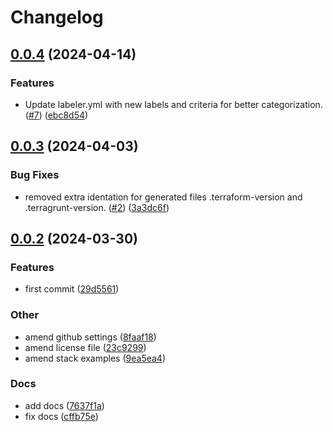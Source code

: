 # Changelog

## [0.0.4](https://github.com/Excoriate/terragrunt-ref-arch/compare/v0.0.3...v0.0.4) (2024-04-14)


### Features

* Update labeler.yml with new labels and criteria for better categorization. ([#7](https://github.com/Excoriate/terragrunt-ref-arch/issues/7)) ([ebc8d54](https://github.com/Excoriate/terragrunt-ref-arch/commit/ebc8d54fa262599996427444dc32aed0b6f32c93))

## [0.0.3](https://github.com/Excoriate/terragrunt-ref-arch/compare/v0.0.2...v0.0.3) (2024-04-03)


### Bug Fixes

* removed extra identation for generated files .terraform-version and .terragrunt-version. ([#2](https://github.com/Excoriate/terragrunt-ref-arch/issues/2)) ([3a3dc6f](https://github.com/Excoriate/terragrunt-ref-arch/commit/3a3dc6f2462e3a13ce8bd9af208259b3da92add0))

## [0.0.2](https://github.com/Excoriate/terragrunt-ref-arch/compare/v0.0.1...v0.0.2) (2024-03-30)


### Features

* first commit ([29d5561](https://github.com/Excoriate/terragrunt-ref-arch/commit/29d556163976f1ada956bc07a7b5ce8d16aa4666))


### Other

* amend github settings ([8faaf18](https://github.com/Excoriate/terragrunt-ref-arch/commit/8faaf1855254d454c238c46abaedfa852799535c))
* amend license file ([23c9299](https://github.com/Excoriate/terragrunt-ref-arch/commit/23c92993b191041458de3e173a0ddf2b1c6b59b9))
* amend stack examples ([9ea5ea4](https://github.com/Excoriate/terragrunt-ref-arch/commit/9ea5ea417246c7c75c1305741f9212f7466e886a))


### Docs

* add docs ([7637f1a](https://github.com/Excoriate/terragrunt-ref-arch/commit/7637f1a7001ecc384d412004dd47542b334baaae))
* fix docs ([cffb75e](https://github.com/Excoriate/terragrunt-ref-arch/commit/cffb75ee71fcf340ccf7ea770a3470e33a8446be))
